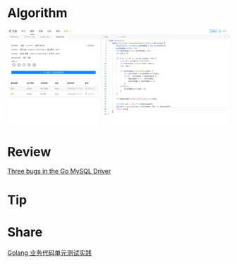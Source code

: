 # Algorithm

![面试题 17.05.  字母与数字](../../../images/temp/zhenran-2023-03-11-lc.png)

# Review

[Three bugs in the Go MySQL Driver](https://github.blog/2020-05-20-three-bugs-in-the-go-mysql-driver/)

# Tip


# Share
[Golang 业务代码单元测试实践](https://zhenran.notion.site/Golang-3182377f68d14de08736fa19a90443e1)